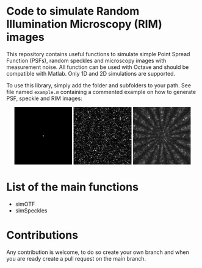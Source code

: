 # Code to simulate Random Illumination Microscopy (RIM) images

This repository contains useful functions to simulate simple Point Spread Function (PSFs), random speckles and microscopy images with measurement noise. All function can be used with Octave and should be compatible with Matlab.
Only 1D and 2D simulations are supported.

To use this library, simply add the folder and subfolders to your path.
See file named `example.m` containing a commented example on how to generate PSF, speckle and RIM images:

<p align="center" width="100%">
    <img width="30%" src="imgs/psf_L520_N200x200_ps00065.png"> 
    <img width="30%" src="imgs/speckle_L488_N200x200_ps00065.png"> 
    <img width="30%" src="imgs/imgWithNoise_L520_N200x200_ps00065.png"> 
</p>


# List of the main functions

- simOTF
- simSpeckles


# Contributions 

Any contribution is welcome, to do so create your own branch and when you are ready create a pull request on the main branch.

